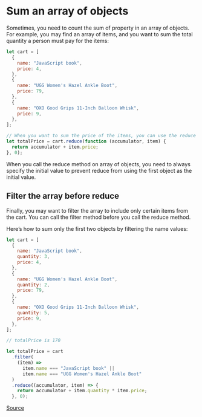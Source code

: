 # Sum an array of objects

Sometimes, you need to count the sum of property in an array of objects. For example, you may find an array of items, and you want to sum the total quantity a person must pay for the items:

```javascript
let cart = [
  {
    name: "JavaScript book",
    price: 4,
  },
  {
    name: "UGG Women's Hazel Ankle Boot",
    price: 79,
  },
  {
    name: "OXO Good Grips 11-Inch Balloon Whisk",
    price: 9,
  },
];

// When you want to sum the price of the items, you can use the reduce method of an array:
let totalPrice = cart.reduce(function (accumulator, item) {
  return accumulator + item.price;
}, 0);

```

When you call the reduce method on array of objects, you need to always specify the initial value to prevent reduce from using the first object as the initial value.

## Filter the array before reduce

Finally, you may want to filter the array to include only certain items from the cart. You can call the filter method before you call the reduce method.

Here’s how to sum only the first two objects by filtering the name values:

```javascript
let cart = [
  {
    name: "JavaScript book",
    quantity: 3,
    price: 4,
  },
  {
    name: "UGG Women's Hazel Ankle Boot",
    quantity: 2,
    price: 79,
  },
  {
    name: "OXO Good Grips 11-Inch Balloon Whisk",
    quantity: 5,
    price: 9,
  },
];

// totalPrice is 170

let totalPrice = cart
  .filter(
    (item) =>
      item.name === "JavaScript book" ||
      item.name === "UGG Women's Hazel Ankle Boot"
  )
  .reduce((accumulator, item) => {
    return accumulator + item.quantity * item.price;
  }, 0);
```

[Source](https://sebhastian.com/javascript-sum-array-objects/)
